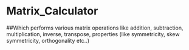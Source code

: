 # Matrix_Calculator
##Which performs various matrix operations like addition, subtraction, multiplication, inverse, transpose, properties (like symmetricity, skew symmetricity, orthogonality etc..)
